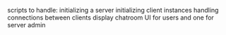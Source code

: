 scripts to handle:
  initializing a server
  initializing client instances
  handling connections between clients
  display chatroom UI for users and one for server admin
